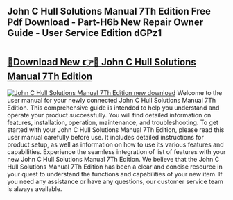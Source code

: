 ## John C Hull Solutions Manual 7Th Edition Free Pdf Download - Part-H6b New Repair Owner Guide - User Service Edition dGPz1

# <h2><a href="http://bc6543.oget.top/?id=John+C+Hull+Solutions+Manual+7Th+Edition">🔗Download New 👉🔴 John C Hull Solutions Manual 7Th Edition</a></h2>

[![John C Hull Solutions Manual 7Th Edition new download](https://i.imgur.com/5g1atiW.png)](http://bc6543.oget.top/?id=John+C+Hull+Solutions+Manual+7Th+Edition)
Welcome to the user manual for your newly connected John C Hull Solutions Manual 7Th Edition. This comprehensive guide is intended to help you understand and operate your product successfully. You will find detailed information on features, installation, operation, maintenance, and troubleshooting. To get started with your John C Hull Solutions Manual 7Th Edition, please read this user manual carefully before use. It includes detailed instructions for product setup, as well as information on how to use its various features and capabilities. Experience the seamless integration of list of features with your new John C Hull Solutions Manual 7Th Edition. We believe that the John C Hull Solutions Manual 7Th Edition has been a clear and concise resource in your quest to understand the functions and capabilities of your new item. If you need any assistance or have any questions, our customer service team is always available.
